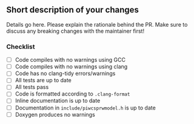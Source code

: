 ## Short description of your changes

Details go here. Please explain the rationale behind the PR.
Make sure to discuss any breaking changes with the maintainer first!

### Checklist

- [ ] Code compiles with no warnings using GCC
- [ ] Code compiles with no warnings using clang
- [ ] Code has no clang-tidy errors/warnings
- [ ] All tests are up to date
- [ ] All tests pass
- [ ] Code is formatted according to `.clang-format`
- [ ] Inline documentation is up to date
- [ ] Documentation in `include/piwcsprwmodel.h` is up to date
- [ ] Doxygen produces no warnings
